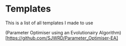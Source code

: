 # Templates
This is a list of all templates I made to use

(Parameter Optimiser using an Evolutionairy Algorithm)[https://github.com/SJWRD/Parameter_Optimiser-EA]
